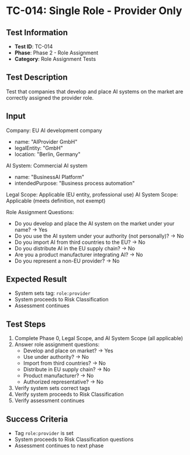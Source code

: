 # TC-014: Single Role - Provider Only

## Test Information
- **Test ID**: TC-014
- **Phase**: Phase 2 - Role Assignment
- **Category**: Role Assignment Tests

## Test Description
Test that companies that develop and place AI systems on the market are correctly assigned the provider role.

## Input
Company: EU AI development company
- name: "AIProvider GmbH"
- legalEntity: "GmbH"
- location: "Berlin, Germany"

AI System: Commercial AI system
- name: "BusinessAI Platform"
- intendedPurpose: "Business process automation"

Legal Scope: Applicable (EU entity, professional use)
AI System Scope: Applicable (meets definition, not exempt)

Role Assignment Questions:
- Do you develop and place the AI system on the market under your name? → Yes
- Do you use the AI system under your authority (not personally)? → No
- Do you import AI from third countries to the EU? → No
- Do you distribute AI in the EU supply chain? → No
- Are you a product manufacturer integrating AI? → No
- Do you represent a non-EU provider? → No

## Expected Result
- System sets tag: `role:provider`
- System proceeds to Risk Classification
- Assessment continues

## Test Steps
1. Complete Phase 0, Legal Scope, and AI System Scope (all applicable)
2. Answer role assignment questions:
   - Develop and place on market? → Yes
   - Use under authority? → No
   - Import from third countries? → No
   - Distribute in EU supply chain? → No
   - Product manufacturer? → No
   - Authorized representative? → No
3. Verify system sets correct tags
4. Verify system proceeds to Risk Classification
5. Verify assessment continues

## Success Criteria
- Tag `role:provider` is set
- System proceeds to Risk Classification questions
- Assessment continues to next phase 